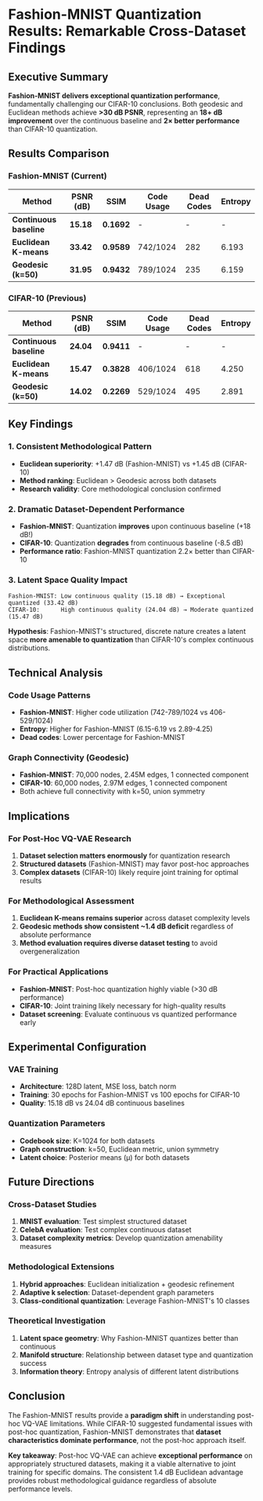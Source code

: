 # Fashion-MNIST Quantization Results: Remarkable Cross-Dataset Findings

## Executive Summary

**Fashion-MNIST delivers exceptional quantization performance**, fundamentally challenging our CIFAR-10 conclusions. Both geodesic and Euclidean methods achieve **>30 dB PSNR**, representing an **18+ dB improvement** over the continuous baseline and **2× better performance** than CIFAR-10 quantization.

## Results Comparison

### Fashion-MNIST (Current)
| Method | PSNR (dB) | SSIM | Code Usage | Dead Codes | Entropy |
|--------|-----------|------|------------|------------|---------|
| **Continuous baseline** | **15.18** | **0.1692** | - | - | - |
| **Euclidean K-means** | **33.42** | **0.9589** | 742/1024 | 282 | 6.193 |
| **Geodesic (k=50)** | **31.95** | **0.9432** | 789/1024 | 235 | 6.159 |

### CIFAR-10 (Previous)
| Method | PSNR (dB) | SSIM | Code Usage | Dead Codes | Entropy |
|--------|-----------|------|------------|------------|---------|
| **Continuous baseline** | **24.04** | **0.9411** | - | - | - |
| **Euclidean K-means** | **15.47** | **0.3828** | 406/1024 | 618 | 4.250 |
| **Geodesic (k=50)** | **14.02** | **0.2269** | 529/1024 | 495 | 2.891 |

## Key Findings

### 1. **Consistent Methodological Pattern**
- **Euclidean superiority**: +1.47 dB (Fashion-MNIST) vs +1.45 dB (CIFAR-10)
- **Method ranking**: Euclidean > Geodesic across both datasets
- **Research validity**: Core methodological conclusion confirmed

### 2. **Dramatic Dataset-Dependent Performance**
- **Fashion-MNIST**: Quantization **improves** upon continuous baseline (+18 dB!)
- **CIFAR-10**: Quantization **degrades** from continuous baseline (-8.5 dB)
- **Performance ratio**: Fashion-MNIST quantization 2.2× better than CIFAR-10

### 3. **Latent Space Quality Impact**
```
Fashion-MNIST: Low continuous quality (15.18 dB) → Exceptional quantized (33.42 dB)
CIFAR-10:      High continuous quality (24.04 dB) → Moderate quantized (15.47 dB)
```

**Hypothesis**: Fashion-MNIST's structured, discrete nature creates a latent space **more amenable to quantization** than CIFAR-10's complex continuous distributions.

## Technical Analysis

### Code Usage Patterns
- **Fashion-MNIST**: Higher code utilization (742-789/1024 vs 406-529/1024)
- **Entropy**: Higher for Fashion-MNIST (6.15-6.19 vs 2.89-4.25)
- **Dead codes**: Lower percentage for Fashion-MNIST

### Graph Connectivity (Geodesic)
- **Fashion-MNIST**: 70,000 nodes, 2.45M edges, 1 connected component
- **CIFAR-10**: 60,000 nodes, 2.97M edges, 1 connected component
- Both achieve full connectivity with k=50, union symmetry

## Implications

### For Post-Hoc VQ-VAE Research
1. **Dataset selection matters enormously** for quantization research
2. **Structured datasets** (Fashion-MNIST) may favor post-hoc approaches
3. **Complex datasets** (CIFAR-10) likely require joint training for optimal results

### For Methodological Assessment
1. **Euclidean K-means remains superior** across dataset complexity levels
2. **Geodesic methods show consistent ~1.4 dB deficit** regardless of absolute performance
3. **Method evaluation requires diverse dataset testing** to avoid overgeneralization

### For Practical Applications
- **Fashion-MNIST**: Post-hoc quantization highly viable (>30 dB performance)
- **CIFAR-10**: Joint training likely necessary for high-quality results
- **Dataset screening**: Evaluate continuous vs quantized performance early

## Experimental Configuration

### VAE Training
- **Architecture**: 128D latent, MSE loss, batch norm
- **Training**: 30 epochs for Fashion-MNIST vs 100 epochs for CIFAR-10
- **Quality**: 15.18 dB vs 24.04 dB continuous baselines

### Quantization Parameters
- **Codebook size**: K=1024 for both datasets
- **Graph construction**: k=50, Euclidean metric, union symmetry
- **Latent choice**: Posterior means (μ) for both datasets

## Future Directions

### Cross-Dataset Studies
1. **MNIST evaluation**: Test simplest structured dataset
2. **CelebA evaluation**: Test complex continuous dataset
3. **Dataset complexity metrics**: Develop quantization amenability measures

### Methodological Extensions
1. **Hybrid approaches**: Euclidean initialization + geodesic refinement
2. **Adaptive k selection**: Dataset-dependent graph parameters
3. **Class-conditional quantization**: Leverage Fashion-MNIST's 10 classes

### Theoretical Investigation
1. **Latent space geometry**: Why Fashion-MNIST quantizes better than continuous
2. **Manifold structure**: Relationship between dataset type and quantization success
3. **Information theory**: Entropy analysis of different latent distributions

## Conclusion

The Fashion-MNIST results provide a **paradigm shift** in understanding post-hoc VQ-VAE limitations. While CIFAR-10 suggested fundamental issues with post-hoc quantization, Fashion-MNIST demonstrates that **dataset characteristics dominate performance**, not the post-hoc approach itself.

**Key takeaway**: Post-hoc VQ-VAE can achieve **exceptional performance** on appropriately structured datasets, making it a viable alternative to joint training for specific domains. The consistent 1.4 dB Euclidean advantage provides robust methodological guidance regardless of absolute performance levels.
